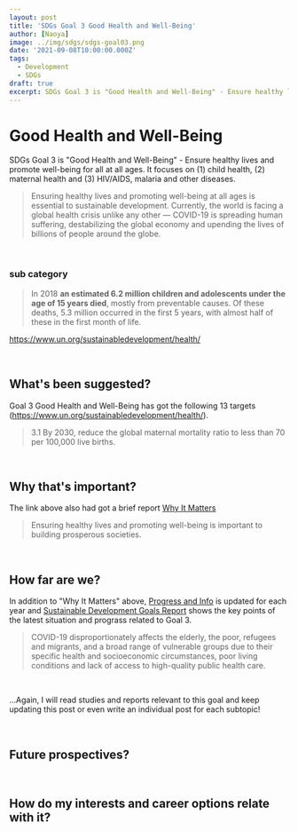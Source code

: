 ```yaml
---
layout: post
title: 'SDGs Goal 3 Good Health and Well-Being'
author: [Naoya]
image: ../img/sdgs/sdgs-goal03.png
date: '2021-09-08T10:00:00.000Z'
tags:
  - Development
  - SDGs
draft: true
excerpt: SDGs Goal 3 is "Good Health and Well-Being" - Ensure healthy lives and promote well-being for all at all ages
---
```


# Good Health and Well-Being

SDGs Goal 3 is "Good Health and Well-Being" - Ensure healthy lives and promote well-being for all at all ages. It focuses on (1) child health, (2) maternal health and (3) HIV/AIDS, malaria and other diseases.

> Ensuring healthy lives and promoting well-being at all ages is essential to sustainable development. Currently, the world is facing a global health crisis unlike any other — COVID-19 is spreading human suffering, destabilizing the global economy and upending the lives of billions of people around the globe.

<br>

### sub category

> In 2018 **an estimated 6.2 million children and adolescents under the age of 15 years died**, mostly from preventable causes. Of these deaths, 5.3 million occurred in the first 5 years, with almost half of these in the first month of life.

https://www.un.org/sustainabledevelopment/health/

<br>

## What's been suggested?

Goal 3 Good Health and Well-Being has got the following 13 targets (https://www.un.org/sustainabledevelopment/health/).

> 3.1 By 2030, reduce the global maternal mortality ratio to less than 70 per 100,000 live births.

<br>

## Why that's important?

The link above also had got a brief report [Why It Matters](https://www.un.org/sustainabledevelopment/wp-content/uploads/2017/03/3_Why-It-Matters-2020.pdf)

> Ensuring healthy lives and promoting well-being is important to building prosperous societies.

<br>

## How far are we?

In addition to "Why It Matters" above, [Progress and Info](https://sdgs.un.org/goals/goal3) is updated for each year and [Sustainable Development Goals Report](https://unstats.un.org/sdgs/report/2021/goal-03/) shows the key points of the latest situation and prograss related to Goal 3.

> COVID-19 disproportionately affects the elderly, the poor, refugees and migrants, and a broad range of vulnerable groups due to their specific health and socioeconomic circumstances, poor living conditions and lack of access to high-quality public health care.

<br>

...Again, I will read studies and reports relevant to this goal and keep updating this post or even write an individual post for each subtopic!

<br>

## Future prospectives?

<br>

## How do my interests and career options relate with it?

<br>
